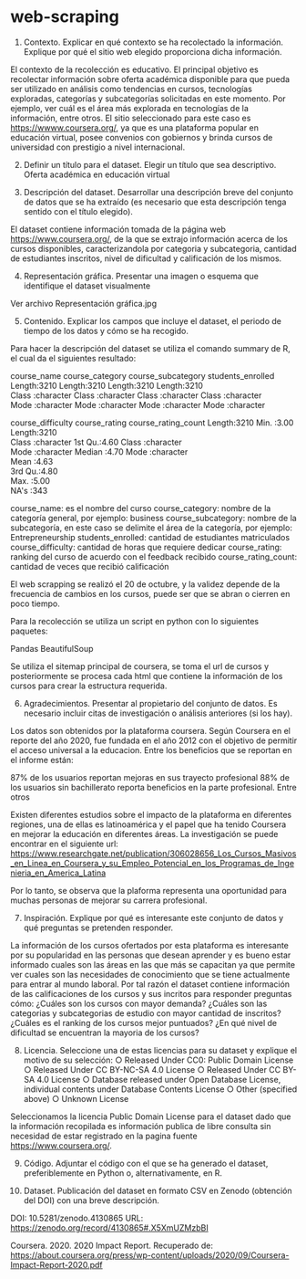# web-scraping

1. Contexto. Explicar en qué contexto se ha recolectado la información. Explique
por qué el sitio web elegido proporciona dicha información.

El contexto de la recolección es educativo. El principal objetivo es recolectar información sobre oferta académica disponible 
para que pueda ser utilizado en análisis como tendencias en cursos, tecnologías exploradas, categorías y subcategorías solicitadas
en este momento. Por ejemplo, ver cuál es el área más explorada en tecnologías de la información, entre otros. El sitio seleccionado
para este caso es https://wwww.coursera.org/, ya que es una plataforma popular en educación virtual, posee convenios con gobiernos
y brinda cursos de universidad con prestigio a nivel internacional.

2. Definir un título para el dataset. Elegir un título que sea descriptivo.
Oferta académica en educación virtual

3. Descripción del dataset. Desarrollar una descripción breve del conjunto de datos
que se ha extraído (es necesario que esta descripción tenga sentido con el título
elegido).

El dataset contiene información tomada de la página web https://www.coursera.org/, 
de la que se extrajo información acerca de los cursos disponibles, caracterizandola 
por categoria y subcategoria, cantidad de estudiantes inscritos, nivel de dificultad 
y calificación de los mismos.

4. Representación gráfica. Presentar una imagen o esquema que identifique el
dataset visualmente

Ver archivo Representación gráfica.jpg

5. Contenido. Explicar los campos que incluye el dataset, el periodo de tiempo de
los datos y cómo se ha recogido.


Para hacer la descripción del dataset se utiliza el comando summary de R, el cual da el siguientes resultado:

 course_name        course_category    course_subcategory students_enrolled 
 Length:3210        Length:3210        Length:3210        Length:3210       
 Class :character   Class :character   Class :character   Class :character  
 Mode  :character   Mode  :character   Mode  :character   Mode  :character  

 course_difficulty  course_rating  course_rating_count
 Length:3210        Min.   :3.00   Length:3210        
 Class :character   1st Qu.:4.60   Class :character   
 Mode  :character   Median :4.70   Mode  :character   
                    Mean   :4.63                      
                    3rd Qu.:4.80                      
                    Max.   :5.00                      
                    NA's   :343 


course_name: es el nombre del curso
course_category: nombre de la categoría general, por ejemplo: business
course_subcategory: nombre de la subcategoría, en este caso se delimite el área de la categoría, por ejemplo: Entrepreneurship
students_enrolled: cantidad de estudiantes matriculados
course_difficulty: cantidad de horas que requiere dedicar
course_rating: ranking del curso de acuerdo con el feedback recibido
course_rating_count: cantidad de veces que recibió calificación

El web scrapping se realizó el 20 de octubre, y la validez depende de la frecuencia de cambios en los cursos, puede ser que se abran o cierren 
en poco tiempo.

Para la recolección se utiliza un script en python con lo siguientes paquetes:

Pandas
BeautifulSoup

Se utiliza el sitemap principal de coursera, se toma el url de cursos y posteriormente se procesa cada html que contiene la información de 
los cursos para crear la estructura requerida.

6. Agradecimientos. Presentar al propietario del conjunto de datos. Es necesario
incluir citas de investigación o análisis anteriores (si los hay).

Los datos son obtenidos por la plataforma coursera. Según Coursera en el reporte del año 2020, fue fundada en el año 2012 con el objetivo
de permitir el acceso universal a la educacion. Entre los beneficios que se reportan en el informe están:

87% de los usuarios reportan mejoras en sus trayecto profesional
88% de los usuarios sin bachillerato reporta beneficios en la parte profesional.
Entre otros

Existen diferentes estudios sobre el impacto de la plataforma en diferentes regiones, una de ellas es latinoamérica y el papel que ha tenido
Coursera en mejorar la educación en diferentes áreas. La investigación se puede encontrar en el siguiente url: https://www.researchgate.net/publication/306028656_Los_Cursos_Masivos_en_Linea_en_Coursera_y_su_Empleo_Potencial_en_los_Programas_de_Ingenieria_en_America_Latina

Por lo tanto, se observa que la plaforma representa una oportunidad para muchas personas de mejorar su carrera profesional.



7. Inspiración. Explique por qué es interesante este conjunto de datos y qué
preguntas se pretenden responder.

La información de los cursos ofertados por esta plataforma es interesante por su popularidad en
las personas que desean aprender y es bueno estar informado cuales son las áreas en las que más
se capacitan ya que permite ver cuales son las necesidades de conocimiento que se tiene actualmente
para entrar al mundo laboral. Por tal razón el dataset contiene información de las calificaciones de
los cursos y sus incritos para responder preguntas cómo: ¿Cuáles son los cursos con mayor demanda?
¿Cuáles son las categorias y subcategorias de estudio con mayor cantidad de inscritos?
¿Cuáles es el ranking de los cursos mejor puntuados? ¿En qué nivel de dificultad se encuentran la
mayoria de los cursos?

8. Licencia. Seleccione una de estas licencias para su dataset y explique el motivo
de su selección:
○ Released Under CC0: Public Domain License
○ Released Under CC BY-NC-SA 4.0 License
○ Released Under CC BY-SA 4.0 License
○ Database released under Open Database License, individual contents under Database Contents License
○ Other (specified above)
○ Unknown License

Seleccionamos la licencia Public Domain License para el dataset dado que la información recopilada es 
información publica de libre consulta sin necesidad de estar registrado en la pagina fuente https://www.coursera.org/.

9. Código. Adjuntar el código con el que se ha generado el dataset, preferiblemente
en Python o, alternativamente, en R.

10. Dataset. Publicación del dataset en formato CSV en Zenodo (obtención del DOI)
con una breve descripción.

DOI: 10.5281/zenodo.4130865
URL: https://zenodo.org/record/4130865#.X5XmUZMzbBI


Coursera. 2020. 2020 Impact Report. Recuperado de: https://about.coursera.org/press/wp-content/uploads/2020/09/Coursera-Impact-Report-2020.pdf
